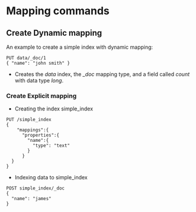 # Mapping commands

## Create Dynamic mapping
An example to create a simple index with dynamic mapping:
```
PUT data/_doc/1 
{ "name": "john smith" }
```
- Creates the *data* index, the *_doc* mapping type, and a field called *count* with data 
  type *long*.

### Create Explicit mapping
- Creating the index simple_index
```
PUT /simple_index
{
    "mappings":{
      "properties":{
        "name":{
          "type": "text"
        }
      }
  }
}
```
- Indexing data to simple_index
```
POST simple_index/_doc
{
  "name": "james"
}
```